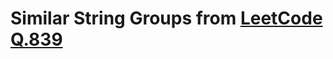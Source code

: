 # Similar String Groups from [LeetCode Q.839](https://leetcode.com/problems/similar-string-groups/)
